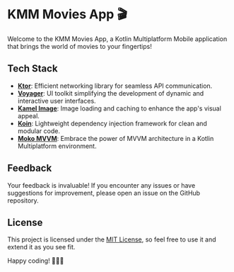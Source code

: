 # KMM Movies App 🎬

Welcome to the KMM Movies App, a Kotlin Multiplatform Mobile application that brings the world of movies to your fingertips!

## Tech Stack

- **[Ktor](https://ktor.io/docs/getting-started-ktor-client-multiplatform-mobile.html#new-project)**: Efficient networking library for seamless API communication.
- **[Voyager](https://voyager.adriel.cafe/)**: UI toolkit simplifying the development of dynamic and interactive user interfaces.
- **[Kamel Image](https://github.com/Kamel-Media/Kamel)**: Image loading and caching to enhance the app's visual appeal.
- **[Koin](https://insert-koin.io/docs/reference/koin-mp/kmp/)**: Lightweight dependency injection framework for clean and modular code.
- **[Moko MVVM](https://github.com/icerockdev/moko-mvvm)**: Embrace the power of MVVM architecture in a Kotlin Multiplatform environment.

## Feedback

Your feedback is invaluable! If you encounter any issues or have suggestions for improvement, please open an issue on the GitHub repository.

## License

This project is licensed under the [MIT License](LICENSE), so feel free to use it and extend it as you see fit.

Happy coding! 🚀📱🎉
